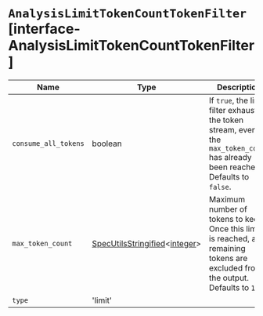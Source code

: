 # `AnalysisLimitTokenCountTokenFilter` [interface-AnalysisLimitTokenCountTokenFilter]

| Name | Type | Description |
| - | - | - |
| `consume_all_tokens` | boolean | If `true`, the limit filter exhausts the token stream, even if the `max_token_count` has already been reached. Defaults to `false`. |
| `max_token_count` | [SpecUtilsStringified](./SpecUtilsStringified.md)<[integer](./integer.md)> | Maximum number of tokens to keep. Once this limit is reached, any remaining tokens are excluded from the output. Defaults to `1`. |
| `type` | 'limit' | &nbsp; |
